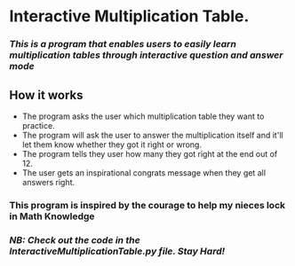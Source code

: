 # Interactive Multiplication Table. 

### *This is a program that  enables users to easily learn multiplication tables through interactive question and answer mode*

## How it works

- The program asks the user which multiplication table they want to practice.
- The program will ask the user to answer the multiplication itself and it'll let them know whether they got it right or wrong.
- The program tells they user how many they got right at the end out of 12.
- The user gets an inspirational congrats message when they get all answers right.

### **This program is inspired by the courage to help my nieces lock in Math Knowledge**

### *NB: Check out the code in the InteractiveMultiplicationTable.py file. Stay Hard!*
